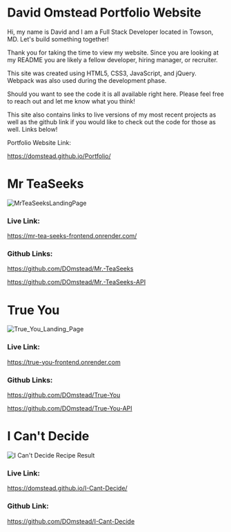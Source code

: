 # David Omstead Portfolio Website

Hi, my name is David and I am a Full Stack Developer located in Towson, MD. Let's build something together!

Thank you for taking the time to view my website. Since you are looking at my README you are likely a fellow developer, hiring manager, or recruiter. 

This site was created using HTML5, CSS3, JavaScript, and jQuery. Webpack was also used during the development phase. 

Should you want to see the code it is all available right here. Please feel free to reach out and let me know what you think! 

This site also contains links to live versions of my most recent projects as well as the github link if you would like to check out the code for those as well. Links below!


Portfolio Website Link:

https://domstead.github.io/Portfolio/


# Mr TeaSeeks

 ![MrTeaSeeksLandingPage](https://user-images.githubusercontent.com/49734565/85107289-97fe0400-b1c2-11ea-8e7a-7ede5be08c80.png)

### Live Link: 
 
 https://mr-tea-seeks-frontend.onrender.com/

### Github Links: 

 https://github.com/DOmstead/Mr.-TeaSeeks

 https://github.com/DOmstead/Mr.-TeaSeeks-API



# True You

 ![True_You_Landing_Page](https://user-images.githubusercontent.com/49734565/84541645-a45afc00-acac-11ea-80dc-83d782d9ab3f.png)

### Live Link: 
 
https://true-you-frontend.onrender.com

### Github Links: 

https://github.com/DOmstead/True-You

https://github.com/DOmstead/True-You-API


# I Can't Decide

![I Can't Decide Recipe Result](https://user-images.githubusercontent.com/49734565/72671680-0b7cc900-3a0b-11ea-93fc-bfd20e9be935.png)

### Live Link: 
 
https://domstead.github.io/I-Cant-Decide/

### Github Link: 

https://github.com/DOmstead/I-Cant-Decide
